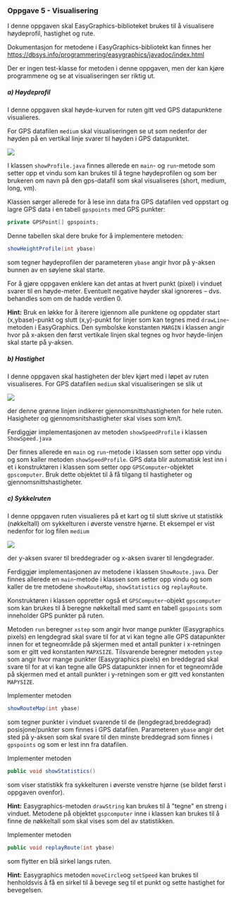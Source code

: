 ### Oppgave 5 - Visualisering

I denne oppgaven skal EasyGraphics-biblioteket brukes til å visualisere høydeprofil, hastighet og rute.

Dokumentasjon for metodene i EasyGraphics-bibliotekt kan finnes her https://dbsys.info/programmering/easygraphics/javadoc/index.html

Der er ingen test-klasse for metoden i denne oppgaven, men der kan kjøre programmene og se at visualiseringen ser riktig ut.

##### a) Høydeprofil

I denne oppgaven skal høyde-kurven for ruten gitt ved GPS datapunktene visualieres.

For GPS datafilen `medium` skal visualiseringen se ut som nedenfor der høyden på en vertikal linje svarer til høyden i GPS datapunktet.

![](assets/markdown-img-paste-20180909115303289.png)

I klassen `showProfile.java` finnes allerede en `main`- og `run`-metode som setter opp et vindu som kan brukes til å tegne høydeprofilen og som ber brukeren om navn på den gps-datafil som skal visualiseres (short, medium, long, vm).

Klassen sørger allerede for å lese inn data fra GPS datafilen ved oppstart og lagre GPS data i en tabell `gpspoints` med GPS punkter:

```java
private GPSPoint[] gpspoints;
```

Denne tabellen skal dere bruke for å implementere metoden: 

```java
showHeightProfile(int ybase)
```

som tegner høydeprofilen der parameteren `ybase` angir hvor på y-aksen bunnen av en søylene skal starte.

For å gjøre oppgaven enklere kan det antas at hvert punkt (pixel) i vinduet svarer til en høyde-meter. Eventuelt negative høyder skal ignoreres – dvs. behandles som om de hadde verdien 0.

**Hint:** Bruk en løkke for å iterere igjennom alle punktene og oppdater start (x,ybase)-punkt og slutt (x,y)-punkt for linjer som kan tegnes med `drawLine`-metoden i EasyGraphics. Den symbolske konstanten `MARGIN` i klassen angir hvor på x-aksen den først vertikale linjen skal tegnes og hvor høyde-linjen skal starte på y-aksen.

##### b) Hastighet

I denne oppgaven skal hastigheten der blev kjørt med i løpet av ruten visualiseres. For GPS datafilen `medium` skal visualiseringen se slik ut

![](assets/markdown-img-paste-20180909120055723.png)

der denne grønne linjen indikerer gjennomsnittshastigheten for hele ruten. Hasigheter og gjennomsnitshastigheter skal vises som km/t.

Ferdiggjør implementasjonen av metoden `showSpeedProfile` i klassen `ShowSpeed.java`

Der finnes allerede en `main` og `run`-metode i klassen som setter opp vindu og som kaller metoden `showSpeedProfile`. GPS data blir automatisk lest inn i et i konstruktøren i klassen som setter opp `GPSComputer`-objektet `gpscomputer`. Bruk dette objektet til å få tilgang til hastigheter og gjennomsnittshastigheter.

##### c) Sykkelruten

I denne oppgaven ruten visualieres på et kart og til slutt skrive ut statistikk (nøkkeltall) om sykkelturen i øverste venstre hjørne. Et eksempel er vist nedenfor for log filen `medium`

![](assets/markdown-img-paste-20180909120229747.png)

der y-aksen svarer til breddegrader og x-aksen svarer til lengdegrader.

Ferdiggjør implementasjonen av metodene i klassen `ShowRoute.java`. Der finnes allerede en `main`-metode i klassen som setter opp vindu og som kaller de tre metodene `showRouteMap`, `showStatistics` og `replayRoute`. 

Konstruktøren i klassen oppretter også et `GPSComputer`-objekt `gpscomputer` som kan brukes til å beregne nøkkeltall med samt en tabell `gpspoints` som inneholder GPS punkter på ruten.

Metoden `run` beregner `xstep` som angir hvor mange punkter (Easygraphics pixels) en lengdegrad skal svare til for at vi kan tegne alle GPS datapunkter innen for et tegneområde på skjermen med et antall punkter i x-retningen som er gitt ved konstanten `MAPXSIZE`. Tilsvarende beregner metoden `ystep` som angir hvor mange punkter (Easygraphics pixels) en breddegrad skal svare til for at vi kan tegne alle GPS datapunkter innen for et tegneområde på skjermen med et antall punkter i y-retningen som er gitt ved konstanten `MAPYSIZE`.

Implementer metoden

```java
showRouteMap(int ybase)
```

som tegner punkter i vinduet svarende til de (lengdegrad,breddegrad) posisjone/punkter som finnes i GPS datafilen. Parameteren `ybase` angir det sted på y-aksen som skal svare til den minste breddegrad som finnes i `gpspoints` og som er lest inn fra datafilen.

Implementer metoden
```java
public void showStatistics()
```

som viser statistikk fra sykkelturen i øverste venstre hjørne (se bildet først i oppgaven ovenfor).

**Hint:** Easygraphics-metoden `drawString` kan brukes til å "tegne" en streng i vinduet. Metodene på objektet `gspcomputer` inne i klassen kan brukes til å finne de nøkkeltall som skal vises som del av statistikken.

Implementer metoden

```java
public void replayRoute(int ybase)
```

som flytter en blå sirkel langs ruten. 

**Hint:** Easygraphics metoden `moveCircle`og `setSpeed` kan  brukes til henholdsvis å få en sirkel til å bevege seg til et punkt og sette hastighet for bevegelsen.
